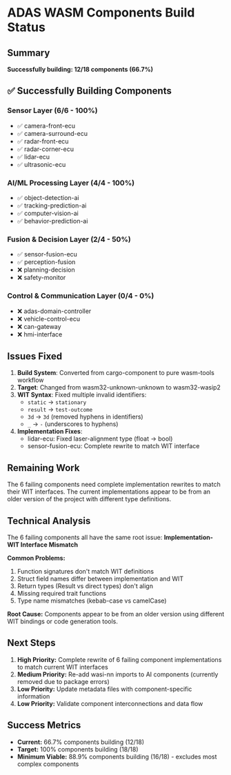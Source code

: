 # ADAS WASM Components Build Status

## Summary
**Successfully building: 12/18 components (66.7%)**

## ✅ Successfully Building Components

### Sensor Layer (6/6 - 100%)
- ✅ camera-front-ecu
- ✅ camera-surround-ecu  
- ✅ radar-front-ecu
- ✅ radar-corner-ecu
- ✅ lidar-ecu
- ✅ ultrasonic-ecu

### AI/ML Processing Layer (4/4 - 100%)
- ✅ object-detection-ai
- ✅ tracking-prediction-ai
- ✅ computer-vision-ai
- ✅ behavior-prediction-ai

### Fusion & Decision Layer (2/4 - 50%)
- ✅ sensor-fusion-ecu
- ✅ perception-fusion
- ❌ planning-decision
- ❌ safety-monitor

### Control & Communication Layer (0/4 - 0%)
- ❌ adas-domain-controller
- ❌ vehicle-control-ecu
- ❌ can-gateway
- ❌ hmi-interface

## Issues Fixed
1. **Build System**: Converted from cargo-component to pure wasm-tools workflow
2. **Target**: Changed from wasm32-unknown-unknown to wasm32-wasip2
3. **WIT Syntax**: Fixed multiple invalid identifiers:
   - `static` → `stationary`
   - `result` → `test-outcome`
   - `3d` → `3d` (removed hyphens in identifiers)
   - `_` → `-` (underscores to hyphens)
4. **Implementation Fixes**:
   - lidar-ecu: Fixed laser-alignment type (float → bool)
   - sensor-fusion-ecu: Complete rewrite to match WIT interface

## Remaining Work
The 6 failing components need complete implementation rewrites to match their WIT interfaces. The current implementations appear to be from an older version of the project with different type definitions.

## Technical Analysis
The 6 failing components all have the same root issue: **Implementation-WIT Interface Mismatch**

**Common Problems:**
1. Function signatures don't match WIT definitions
2. Struct field names differ between implementation and WIT
3. Return types (Result vs direct types) don't align
4. Missing required trait functions
5. Type name mismatches (kebab-case vs camelCase)

**Root Cause:** Components appear to be from an older version using different WIT bindings or code generation tools.

## Next Steps
1. **High Priority:** Complete rewrite of 6 failing component implementations to match current WIT interfaces
2. **Medium Priority:** Re-add wasi-nn imports to AI components (currently removed due to package errors)
3. **Low Priority:** Update metadata files with component-specific information
4. **Low Priority:** Validate component interconnections and data flow

## Success Metrics
- **Current:** 66.7% components building (12/18)
- **Target:** 100% components building (18/18)
- **Minimum Viable:** 88.9% components building (16/18) - excludes most complex components